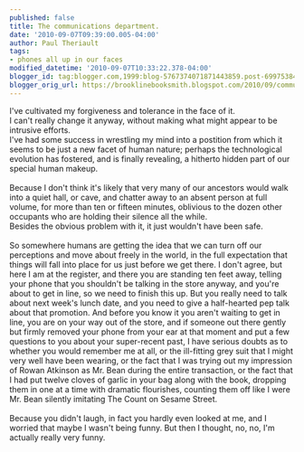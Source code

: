 ```yaml
---
published: false
title: The communications department.
date: '2010-09-07T09:39:00.005-04:00'
author: Paul Theriault
tags:
- phones all up in our faces
modified_datetime: '2010-09-07T10:33:22.378-04:00'
blogger_id: tag:blogger.com,1999:blog-5767374071871443859.post-6997538476195840616
blogger_orig_url: https://brooklinebooksmith.blogspot.com/2010/09/communications-department.html
---
```


I've cultivated my forgiveness and tolerance in the face of it.<br />I can't really change it anyway, without making what might appear to be intrusive efforts.<br />I've had some success in wrestling my mind into a postition from which it seems to be just a new facet of human nature; perhaps the technological evolution has fostered, and is finally revealing, a hitherto hidden part of our special human makeup.<br /><br />Because I don't think it's likely that very many of our ancestors would walk into a quiet hall, or cave, and chatter away to an absent person at full volume, for more than ten or fifteen minutes, oblivious to the dozen other occupants who are holding their silence all the while.<br />Besides the obvious problem with it, it just wouldn't have been safe.<br /><br />So somewhere humans are getting the idea that we can turn off our perceptions and move about freely in the world, in the full expectation that things will fall into place for us just before we get there.  I don't agree, but here I am at the register, and there you are standing ten feet away, telling your phone that you shouldn't be talking in the store anyway, and you're about to get in line, so we need to finish this up.  But you really need to talk about next week's lunch date, and you need to give a half-hearted pep talk about that promotion.  And before you know it you aren't waiting to get in line, you are on your way out of the store, and if someone out there gently but firmly removed your phone from your ear at that moment and put a few questions to you about your super-recent past, I have serious doubts as to whether you would remember me at all, or the ill-fitting grey suit that I might very well have been wearing, or the fact that I was trying out my impression of  Rowan Atkinson as Mr. Bean during the entire transaction, or the fact that I had put twelve cloves of garlic in your bag along with the book, dropping them in one at a time with dramatic flourishes, counting them off like I were Mr. Bean silently imitating The Count on Sesame Street. <br /><br />Because you didn't laugh, in fact you hardly even looked at me, and I worried that  maybe I wasn't being funny.  But then I thought, no, no, I'm actually really very funny.